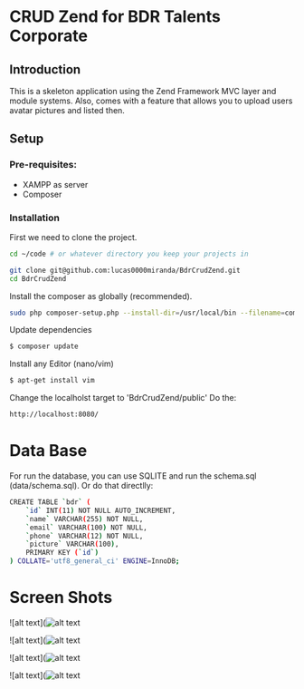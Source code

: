 # CRUD Zend for BDR Talents Corporate

## Introduction

This is a skeleton application using the Zend Framework MVC layer and module
systems. Also, comes with a feature that allows you to upload users avatar pictures and listed then.

## Setup

### Pre-requisites:

* XAMPP as server
* Composer

### Installation

First we need to clone the project.

```bash
cd ~/code # or whatever directory you keep your projects in

git clone git@github.com:lucas0000miranda/BdrCrudZend.git
cd BdrCrudZend
```

Install the composer as globally (recommended).
```bash
sudo php composer-setup.php --install-dir=/usr/local/bin --filename=composer
```
Update dependencies
```bash
$ composer update
```

Install any Editor (nano/vim)
```bash
$ apt-get install vim
```
Change the localholst target to 'BdrCrudZend/public'
Do the:
```bash
http://localhost:8080/
```

# Data Base

For run the database, you can use SQLITE and run the schema.sql (data/schema.sql). Or do that directlly:
```bash
CREATE TABLE `bdr` (
    `id` INT(11) NOT NULL AUTO_INCREMENT,
    `name` VARCHAR(255) NOT NULL,
    `email` VARCHAR(100) NOT NULL,
    `phone` VARCHAR(12) NOT NULL,
    `picture` VARCHAR(100),
    PRIMARY KEY (`id`)
) COLLATE='utf8_general_ci' ENGINE=InnoDB;
```

# Screen Shots
![alt text](![alt text](https://github.com/lucas0000miranda/BdrCrudZend/blob/master/bin/screen_shots/Captura%20de%20Tela%202020-03-15%20%C3%A0s%2022.10.14.png)

![alt text](![alt text](https://github.com/lucas0000miranda/BdrCrudZend/blob/master/bin/screen_shots/Captura%20de%20Tela%202020-03-15%20%C3%A0s%2022.11.04.png)

![alt text](![alt text](https://github.com/lucas0000miranda/BdrCrudZend/blob/master/bin/screen_shots/Captura%20de%20Tela%202020-03-15%20%C3%A0s%2022.11.21.png)

![alt text](![alt text](https://github.com/lucas0000miranda/BdrCrudZend/blob/master/bin/screen_shots/Captura%20de%20Tela%202020-03-15%20%C3%A0s%2022.17.34.png)
